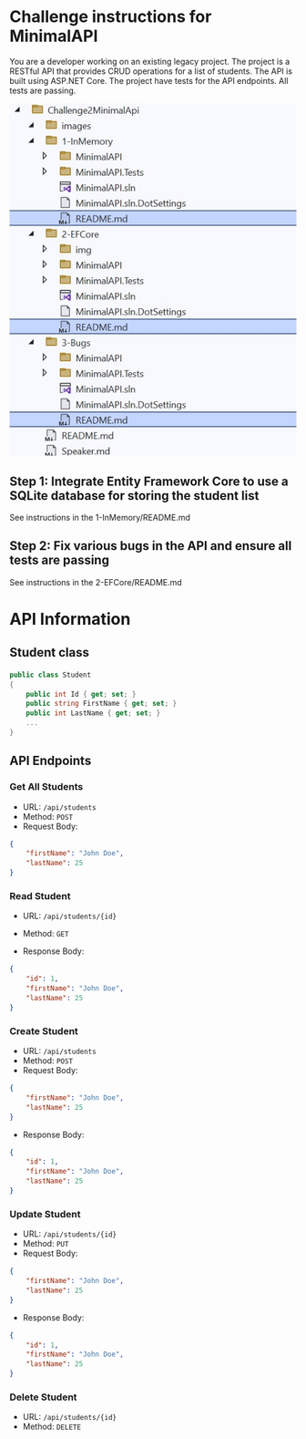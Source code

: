# Challenge instructions for MinimalAPI

You are a developer working on an existing legacy project.
The project is a RESTful API that provides CRUD operations for a list of students.
The API is built using ASP.NET Core.
The project have tests for the API endpoints.
All tests are passing.

![alt text](images/image1.jpg)

## Step 1: Integrate Entity Framework Core to use a SQLite database for storing the student list

See instructions in the 1-InMemory/README.md

## Step 2: Fix various bugs in the API and ensure all tests are passing

See instructions in the 2-EFCore/README.md

# API Information

## Student class

```csharp
public class Student
{
    public int Id { get; set; }
    public string FirstName { get; set; }
    public int LastName { get; set; }
    ...
}
```

## API Endpoints

### Get All Students

- URL: `/api/students`
- Method: `POST`
- Request Body:

```json
{
    "firstName": "John Doe",
    "lastName": 25
}
```

### Read Student

- URL: `/api/students/{id}`
- Method: `GET`

- Response Body:

```json
{
    "id": 1,
    "firstName": "John Doe",
    "lastName": 25
}
```

### Create Student

- URL: `/api/students`
- Method: `POST`
- Request Body:

```json
{
    "firstName": "John Doe",
    "lastName": 25
}
```

- Response Body:

```json
{
    "id": 1,
    "firstName": "John Doe",
    "lastName": 25
}
```


### Update Student

- URL: `/api/students/{id}`
- Method: `PUT`
- Request Body:

```json
{
    "firstName": "John Doe",
    "lastName": 25
}
```

- Response Body:

```json
{
    "id": 1,
    "firstName": "John Doe",
    "lastName": 25
}
```

### Delete Student

- URL: `/api/students/{id}`
- Method: `DELETE`